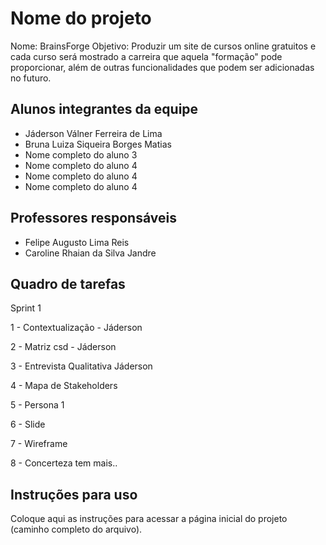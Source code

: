 # Nome do projeto
Nome: BrainsForge
Objetivo: Produzir um site de cursos online gratuitos e cada curso será mostrado a carreira que aquela "formação" pode proporcionar, além de outras funcionalidades que podem ser adicionadas no futuro.

## Alunos integrantes da equipe

* Jáderson Válner Ferreira de Lima
* Bruna Luiza Siqueira Borges Matias
* Nome completo do aluno 3
* Nome completo do aluno 4
* Nome completo do aluno 4
* Nome completo do aluno 4

## Professores responsáveis

* Felipe Augusto Lima Reis
* Caroline Rhaian da Silva Jandre

## Quadro de tarefas
Sprint 1

1 - Contextualização - Jáderson

2 - Matriz csd - Jáderson

3 - Entrevista Qualitativa Jáderson

4 - Mapa de Stakeholders

5 - Persona 1 

6 - Slide

7 - Wireframe

8 - Concerteza tem mais..


## Instruções para uso
Coloque aqui as instruções para acessar a página inicial do projeto (caminho completo do arquivo).
